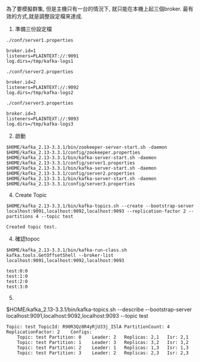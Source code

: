 為了要模擬群集, 但是主機只有一台的情況下, 就只能在本機上起三個broker.
最有效的方式,就是調整設定檔來達成.

1. 準備三份設定檔
```
./conf/server1.properties

broker.id=1
listeners=PLAINTEXT://:9091
log.dirs=/tmp/kafka-logs1
```

```
./conf/server2.properties

broker.id=2
listeners=PLAINTEXT://:9092
log.dirs=/tmp/kafka-logs2
```

```
./conf/server3.properties

broker.id=3
listeners=PLAINTEXT://:9093
log.dirs=/tmp/kafka-logs3
```

2. 啟動
```
$HOME/kafka_2.13-3.3.1/bin/zookeeper-server-start.sh -daemon $HOME/kafka_2.13-3.3.1/config/zookeeper.properties
$HOME/kafka_2.13-3.3.1/bin/kafka-server-start.sh -daemon $HOME/kafka_2.13-3.3.1/config/server1.properties
$HOME/kafka_2.13-3.3.1/bin/kafka-server-start.sh -daemon $HOME/kafka_2.13-3.3.1/config/server2.properties
$HOME/kafka_2.13-3.3.1/bin/kafka-server-start.sh -daemon $HOME/kafka_2.13-3.3.1/config/server3.properties
```
4. Create Topic
```
$HOME/kafka_2.13-3.3.1/bin/kafka-topics.sh --create --bootstrap-server localhost:9091,localhost:9092,localhost:9093 --replication-factor 2 --partitions 4 --topic test

Created topic test.
```
4. 確認topoc
```
$HOME/kafka_2.13-3.3.1/bin/kafka-run-class.sh kafka.tools.GetOffsetShell --broker-list localhost:9091,localhost:9092,localhost:9093

test:0:0
test:1:0
test:2:0
test:3:0

```
5.
$HOME/kafka_2.13-3.3.1/bin/kafka-topics.sh --describe --bootstrap-server localhost:9091,localhost:9092,localhost:9093 --topic test
```
Topic: test	TopicId: R90R3Qz8R4yRjU33j_ISlA	PartitionCount: 4	ReplicationFactor: 2	Configs: 
	Topic: test	Partition: 0	Leader: 2	Replicas: 2,1	Isr: 2,1
	Topic: test	Partition: 1	Leader: 3	Replicas: 3,2	Isr: 3,2
	Topic: test	Partition: 2	Leader: 1	Replicas: 1,3	Isr: 1,3
	Topic: test	Partition: 3	Leader: 2	Replicas: 2,3	Isr: 2,3

```






